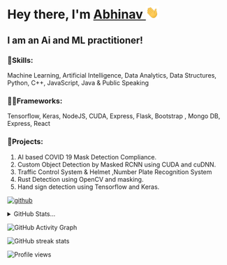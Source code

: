 <h1> Hey there, I'm <a href https://www.linkedin.com/in/abhinavkrsingh774/>Abhinav </a><img src="https://raw.githubusercontent.com/ABSphreak/ABSphreak/master/gifs/Hi.gif" width="30px"></h1>
<h2> I am an Ai and ML practitioner!</h2>

### 📜Skills:
 Machine Learning, Artificial Intelligence, Data Analytics, Data Structures, Python, C++, JavaScript, Java  & Public Speaking
 
### 👨‍💻Frameworks:
Tensorflow, Keras, NodeJS, CUDA, Express, Flask, Bootstrap , Mongo DB, Express, React

### 🤖Projects:
1. AI based COVID 19 Mask Detection Compliance.      
2. Custom Object Detection by Masked RCNN using CUDA and cuDNN.
3. Traffic Control System & Helmet ,Number Plate Recognition System
4. Rust Detection using OpenCV and masking.
5. Hand sign detection using Tensorflow and Keras.



[<img src='https://cdn.jsdelivr.net/npm/simple-icons@3.0.1/icons/github.svg' alt='github' height='40'>](https://github.com/abhi9rocks) 
<details>
  <summary>GitHub Stats...</summary>
  <img src="https://github-readme-stats.vercel.app/api?username=abhi9rocks&show_icons=true&count_private=true&theme=dark" />
</details>
 

![GitHub Activity Graph](https://activity-graph.herokuapp.com/graph?username=abhi9rocks&theme=react-dark&hide_border=true&area=true)


![GitHub streak stats](https://github-readme-streak-stats.herokuapp.com/?user=abhi9rocks)  

![Profile views](https://gpvc.arturio.dev/abhi9rocks) 
 
